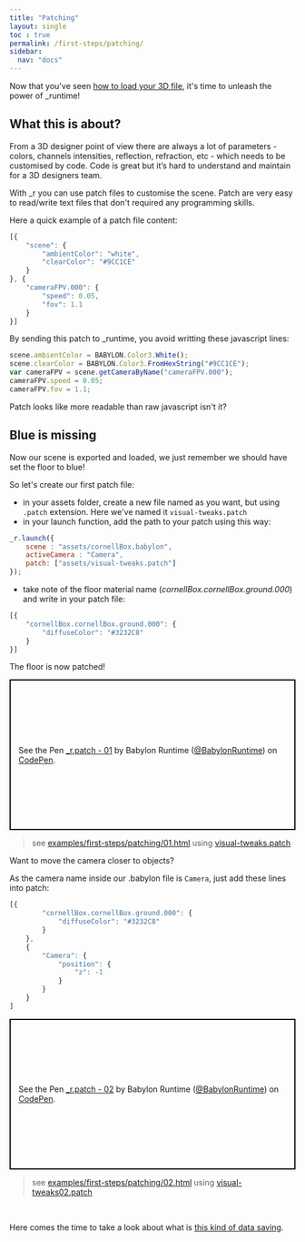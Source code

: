 ```yaml
---
title: "Patching"
layout: single
toc : true
permalink: /first-steps/patching/
sidebar:
  nav: "docs"  
---
```


Now that you've seen [how to load your 3D file](../launch), it's time to unleash the power of \_runtime!

## What this is about?

From a 3D designer point of view there are always a lot of parameters - colors, channels intensities, reflection, refraction, etc - which needs to be customised by code. 
Code is great but it’s hard to understand and maintain for a 3D designers team.

With \_r you can use patch files to customise the scene. Patch are very easy to read/write text files that don't required any programming skills.

Here a quick example of a patch file content:

```javascript
[{
    "scene": {
        "ambientColor": "white",
        "clearColor": "#9CC1CE"
    }
}, {
    "cameraFPV.000": {
        "speed": 0.05,
        "fov": 1.1
    }
}]
```

By sending this patch to \_runtime, you avoid writting these javascript lines:

```javascript
scene.ambientColor = BABYLON.Color3.White();
scene.clearColor = BABYLON.Color3.FromHexString("#9CC1CE");
var cameraFPV = scene.getCameraByName("cameraFPV.000");
cameraFPV.speed = 0.05;
cameraFPV.fov = 1.1;
```

Patch looks like more readable than raw javascript isn't it?

## Blue is missing

Now our scene is exported and loaded, we just remember we should have set the floor to blue!

So let's create our first patch file:

- in your assets folder, create a new file named as you want, but using `.patch` extension. Here we've named it `visual-tweaks.patch`
- in your launch function, add the path to your patch using this way:

```javascript
_r.launch({
    scene : "assets/cornellBox.babylon",
    activeCamera : "Camera",
    patch: ["assets/visual-tweaks.patch"]
});
```

- take note of the floor material name (*cornellBox.cornellBox.ground.000*) and write in your patch file:
 
```javascript
[{
    "cornellBox.cornellBox.ground.000": {
        "diffuseColor": "#3232C8"
    }
}]
```

The floor is now patched!

<p class="codepen" data-height="" data-theme-id="light" data-default-tab="js,result" data-user="BabylonRuntime" data-slug-hash="bZYGMJ" data-preview="true" style="height: 265px; box-sizing: border-box; display: flex; align-items: center; justify-content: center; border: 2px solid black; margin: 1em 0; padding: 1em;" data-pen-title="_r.patch - 01">
  <span>See the Pen <a href="https://codepen.io/BabylonRuntime/pen/bZYGMJ/">
  _r.patch - 01</a> by Babylon Runtime (<a href="https://codepen.io/BabylonRuntime">@BabylonRuntime</a>)
  on <a href="https://codepen.io">CodePen</a>.</span>
</p>
<script async src="https://static.codepen.io/assets/embed/ei.js"></script>

> see [examples/first-steps/patching/01.html](https://github.com/babylon-runtime/_r.assets/blob/master/examples/first-steps/patching/01.html) using [visual-tweaks.patch](https://github.com/babylon-runtime/_r.assets/blob/master/examples/first-steps/patching/assets/visual-tweaks.patch)

Want to move the camera closer to objects?

As the camera name inside our .babylon file is `Camera`, just add these lines into patch:

```javascript
[{
        "cornellBox.cornellBox.ground.000": {
            "diffuseColor": "#3232C8"
        }
    },
    {
        "Camera": {
            "position": {
                "z": -1
            }
        }
    }
]
```

<p class="codepen" data-height="" data-theme-id="light" data-default-tab="js,result" data-user="BabylonRuntime" data-slug-hash="ywPLEN" data-preview="true" style="height: 265px; box-sizing: border-box; display: flex; align-items: center; justify-content: center; border: 2px solid black; margin: 1em 0; padding: 1em;" data-pen-title="_r.patch - 02">
  <span>See the Pen <a href="https://codepen.io/BabylonRuntime/pen/ywPLEN/">
  _r.patch - 02</a> by Babylon Runtime (<a href="https://codepen.io/BabylonRuntime">@BabylonRuntime</a>)
  on <a href="https://codepen.io">CodePen</a>.</span>
</p>
<script async src="https://static.codepen.io/assets/embed/ei.js"></script>

> see [examples/first-steps/patching/02.html](https://github.com/babylon-runtime/_r.assets/blob/master/examples/first-steps/patching/02.html) using [visual-tweaks02.patch](https://github.com/babylon-runtime/_r.assets/blob/master/examples/first-steps/patching/assets/visual-tweaks02.patch)

<br>

Here comes the time to take a look about what is [this kind of data saving](../json).